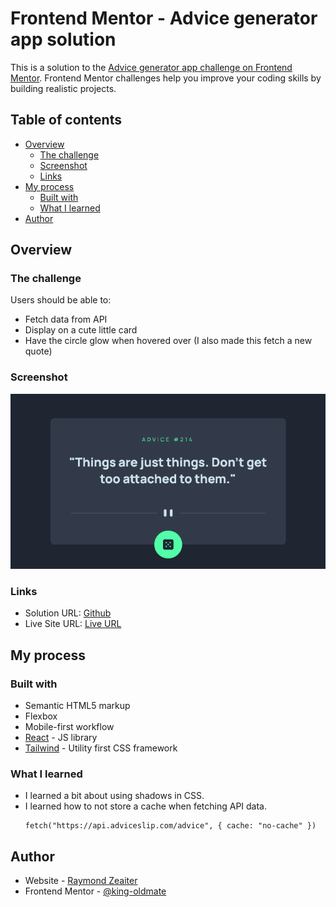 # Frontend Mentor - Advice generator app solution

This is a solution to the [Advice generator app challenge on Frontend Mentor](https://www.frontendmentor.io/challenges/advice-generator-app-QdUG-13db). Frontend Mentor challenges help you improve your coding skills by building realistic projects.

## Table of contents

- [Overview](#overview)
  - [The challenge](#the-challenge)
  - [Screenshot](#screenshot)
  - [Links](#links)
- [My process](#my-process)
  - [Built with](#built-with)
  - [What I learned](#what-i-learned)
- [Author](#author)

## Overview

### The challenge

Users should be able to:

- Fetch data from API
- Display on a cute little card
- Have the circle glow when hovered over (I also made this fetch a new quote)

### Screenshot

![screenshot](./screenshot.png)

### Links

- Solution URL: [Github](https://github.com/king-oldmate/FEM-advice-generator-app)
- Live Site URL: [Live URL](https://hilarious-moxie-05b68f.netlify.app/)

## My process

### Built with

- Semantic HTML5 markup
- Flexbox
- Mobile-first workflow
- [React](https://reactjs.org/) - JS library
- [Tailwind](https://tailwindcss.com/) - Utility first CSS framework

### What I learned

- I learned a bit about using shadows in CSS.
- I learned how to not store a cache when fetching API data.
  ```
  fetch("https://api.adviceslip.com/advice", { cache: "no-cache" })
  ```

## Author

- Website - [Raymond Zeaiter](https://raymond-zeaiter.au)
- Frontend Mentor - [@king-oldmate](https://www.frontendmentor.io/profile/king-oldmate)
